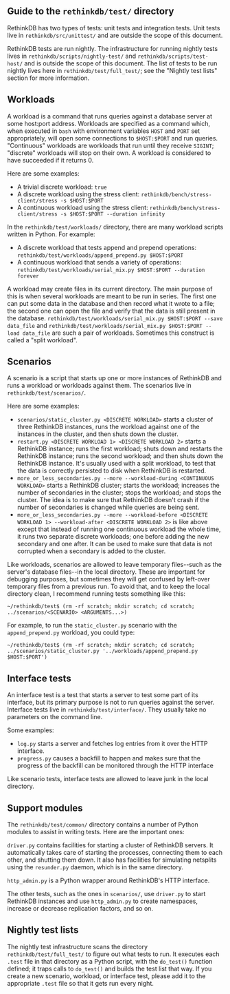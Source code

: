 Guide to the `rethinkdb/test/` directory
---------------------------------------

RethinkDB has two types of tests: unit tests and integration tests. Unit tests
live in `rethinkdb/src/unittest/` and are outside the scope of this document.

RethinkDB tests are run nightly. The infrastructure for running nightly tests
lives in `rethinkdb/scripts/nightly-test/` and `rethinkdb/scripts/test-host/`
and is outside the scope of this document. The list of tests to be run nightly
lives here in `rethinkdb/test/full_test/`; see the "Nightly test lists" section
for more information.

Workloads
---------

A workload is a command that runs queries against a database server at some
host:port address. Workloads are specified as a command which, when executed
in `bash` with environment variables `HOST` and `PORT` set appropriately, will
open some connections to `$HOST:$PORT` and run queries. "Continuous" workloads
are workloads that run until they receive `SIGINT`; "discrete" workloads will
stop on their own. A workload is considered to have succeeded if it returns 0.

Here are some examples:
* A trivial discrete workload: 
    `true`
* A discrete workload using the stress client:
    `rethinkdb/bench/stress-client/stress -s $HOST:$PORT`
* A continuous workload using the stress client:
    `rethinkdb/bench/stress-client/stress -s $HOST:$PORT --duration infinity`

In the `rethinkdb/test/workloads/` directory, there are many workload scripts
written in Python. For example:
* A discrete workload that tests append and prepend operations:
    `rethinkdb/test/workloads/append_prepend.py $HOST:$PORT`
* A continuous workload that sends a variety of operations:
    `rethinkdb/test/workloads/serial_mix.py $HOST:$PORT --duration forever`

A workload may create files in its current directory. The main purpose of this
is when several workloads are meant to be run in series. The first one can
put some data in the database and then record what it wrote to a file; the
second one can open the file and verify that the data is still present in the
database. `rethinkdb/test/workloads/serial_mix.py $HOST:$PORT --save data_file`
and `rethinkdb/test/workloads/serial_mix.py $HOST:$PORT --load data_file` are
such a pair of workloads. Sometimes this construct is called a "split workload".

Scenarios
---------

A scenario is a script that starts up one or more instances of RethinkDB and
runs a workload or workloads against them. The scenarios live in
`rethinkdb/test/scenarios/`.

Here are some examples:
* `scenarios/static_cluster.py <DISCRETE WORKLOAD>` starts a cluster of three RethinkDB
    instances, runs the workload against one of the instances in the cluster,
    and then shuts down the cluster.
* `restart.py <DISCRETE WORKLOAD 1> <DISCRETE WORKLOAD 2>` starts a RethinkDB
    instance; runs the first workload; shuts down and restarts the RethinkDB
    instance; runs the second workload; and then shuts down the RethinkDB
    instance. It's usually used with a split workload, to test that the data is
    correctly persisted to disk when RethinkDB is restarted.
* `more_or_less_secondaries.py --more --workload-during <CONTINUOUS WORKLOAD>` starts
    a RethinkDB cluster; starts the workload; increases the number of
    secondaries in the cluster; stops the workload; and stops the cluster. The
    idea is to make sure that RethinkDB doesn't crash if the number of
    secondaries is changed while queries are being sent.
* `more_or_less_secondaries.py --more --workload-before <DISCRETE WORKLOAD 1> --workload-after <DISCRETE WORKLOAD 2>` is
    like above except that instead of running one continuous workload the whole
    time, it runs two separate discrete workloads; one before adding the new
    secondary and one after. It can be used to make sure that data is not
    corrupted when a secondary is added to the cluster.

Like workloads, scenarios are allowed to leave temporary files--such as the
server's database files--in the local directory. These are important for
debugging purposes, but sometimes they will get confused by left-over temporary
files from a previous run. To avoid that, and to keep the local directory clean,
I recommend running tests something like this:

    ~/rethinkdb/test$ (rm -rf scratch; mkdir scratch; cd scratch; ../scenarios/<SCENARIO> <ARGUMENTS...>)

For example, to run the `static_cluster.py` scenario with the
`append_prepend.py` workload, you could type:

    ~/rethinkdb/test$ (rm -rf scratch; mkdir scratch; cd scratch; ../scenarios/static_cluster.py '../workloads/append_prepend.py $HOST:$PORT')

Interface tests
---------------

An interface test is a test that starts a server to test some part of its
interface, but its primary purpose is not to run queries against the server.
Interface tests live in `rethinkdb/test/interface/`. They usually take no
parameters on the command line.

Some examples:
* `log.py` starts a server and fetches log entries from it over the HTTP
    interface.
* `progress.py` causes a backfill to happen and makes sure that the progress of
    the backfill can be monitored through the HTTP interface

Like scenario tests, interface tests are allowed to leave junk in the local
directory.

Support modules
---------------

The `rethinkdb/test/common/` directory contains a number of Python modules to
assist in writing tests. Here are the important ones:

`driver.py` contains facilities for starting a cluster of RethinkDB servers. It
automatically takes care of starting the processes, connecting them to each
other, and shutting them down. It also has facilities for simulating netsplits
using the `resunder.py` daemon, which is in the same directory.

`http_admin.py` is a Python wrapper around RethinkDB's HTTP interface.

The other tests, such as the ones in `scenarios/`, use `driver.py` to start
RethinkDB instances and use `http_admin.py` to create namespaces, increase or
decrease replication factors, and so on.

Nightly test lists
------------------

The nightly test infrastructure scans the directory `rethinkdb/test/full_test/`
to figure out what tests to run. It executes each `.test` file in that directory
as a Python script, with the `do_test()` function defined; it traps calls to
`do_test()` and builds the test list that way. If you create a new scenario,
workload, or interface test, please add it to the appropriate `.test` file so
that it gets run every night.
